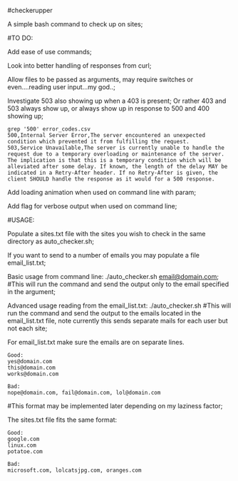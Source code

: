 #checkerupper

A simple bash command to check up on sites;

#TO DO:

Add ease of use commands;

Look into better handling of responses from curl;

Allow files to be passed as arguments, may require switches or even....reading user input...my god..;

Investigate 503 also showing up when a 403 is present; Or rather 403 and 503 always show up, or always show up in response to 500 and 400 showing up;
```
grep '500' error_codes.csv 
500,Internal Server Error,The server encountered an unexpected condition which prevented it from fulfilling the request.
503,Service Unavailable,The server is currently unable to handle the request due to a temporary overloading or maintenance of the server. The implication is that this is a temporary condition which will be alleviated after some delay. If known, the length of the delay MAY be indicated in a Retry-After header. If no Retry-After is given, the client SHOULD handle the response as it would for a 500 response.
```
Add loading animation when used on command line with param;

Add flag for verbose output when used on command line;

#USAGE:

Populate a sites.txt file with the sites you wish to check in the same directory as auto_checker.sh;

If you want to send to a number of emails you may populate a file email_list.txt;

Basic usage from command line:
./auto_checker.sh email@domain.com;
\#This will run the command and send the output only to the email specified in the argument;

Advanced usage reading from the email_list.txt:
./auto_checker.sh
\#This will run the command and send the output to the emails located in the email_list.txt file, note currently this sends separate mails for each user but not each site;

For email_list.txt make sure the emails are on separate lines.
```
Good:
yes@domain.com
this@domain.com
works@domain.com
```

```
Bad:
nope@domain.com, fail@domain.com, lol@domain.com
```
\#This format may be implemented later depending on my laziness factor;

The sites.txt file fits the same format:
```
Good:
google.com
linux.com
potatoe.com
```

```
Bad:
microsoft.com, lolcatsjpg.com, oranges.com
```
